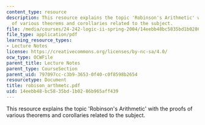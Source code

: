 ```yaml
---
content_type: resource
description: This resource explains the topic 'Robinson's Arithmetic' with the proofs
  of various theorems and corollaries related to the subject.
file: /media/courses/24-242-logic-ii-spring-2004/14eebb48bc5835bd1b0286b965aff439_robison_arthmetc.pdf
file_type: application/pdf
learning_resource_types:
- Lecture Notes
license: https://creativecommons.org/licenses/by-nc-sa/4.0/
ocw_type: OCWFile
parent_title: Lecture Notes
parent_type: CourseSection
parent_uid: 797097cc-c3b9-3653-0f40-c0f8598b2654
resourcetype: Document
title: robison_arthmetc.pdf
uid: 14eebb48-bc58-35bd-1b02-86b965aff439
---
```

This resource explains the topic 'Robinson's Arithmetic' with the proofs of various theorems and corollaries related to the subject.